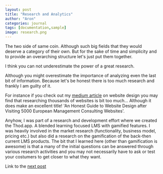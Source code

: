 ```yaml
---
layout: post
title: "Research and Analytics"
author: "Aron"
categories: journal
tags: [documentation,sample]
image: research.png
---
```


The two side of same coin. Although such big fields that they would deserve a category of their own. But for the sake of time and simplicity and to provide an overarching structure let's just put them together.

I think you can not underestimate the power of a great research.

Although you might overestimate the importance of analyzing even the last bit of information. Because let's be honest there is too much research and frankly I am guilty of it. 

For instance if you check out my [medium article](https://medium.com/@aron.peter.kovacs/an-honest-guide-to-website-design-after-visiting-5-000-european-management-consulting-websites-4170ef208786) on website design you may find that researching thousands of websites is bit too much... Although it does make an excellent title! 'An Honest Guide to Website Design after Visiting 5000 European Management Consulting Websites'.

Anyhow, I was part of a research and development effort where we created the Thod.app. A blended learning focused LMS with gamified features. I was heavily involved in the market research (functionality, business model, pricing etc.) but also did a research on the gamification of the back-then current LMS products. The bit that I learned here (other than gamification is awesome) is that a many of the initial questions can be answered through various research activities and you may not necessarily have to ask or test your costumers to get closer to what they want.

Link to the [next post](https://aronuxui.github.io/teamwork)
